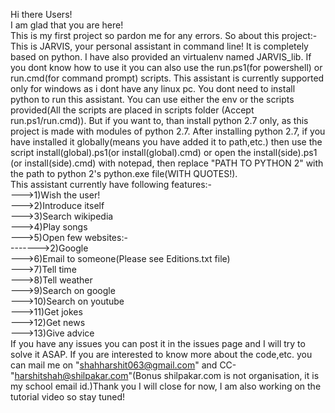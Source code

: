 Hi there Users!<br />
I am glad that you are here!<br />
This is my first project so pardon me for any errors. So about this project:-<br />
This is JARVIS, your personal assistant in command line! It is completely based on python. I have also provided an
virtualenv named JARVIS_lib. If you dont know how to use it you can also use the run.ps1(for powershell) or run.cmd(for command
prompt) scripts. This assistant is currently supported only for windows as i dont have any linux pc. You dont need to install
python to run this assistant. You can use either the env or the scripts provided(All the scripts are placed in scripts folder
(Accept run.ps1/run.cmd)). But if you want to, than install python 2.7 only, as this project is made with modules of python 2.7.
After installing python 2.7, if you have installed it globally(means you have added it to path,etc.) then use the script
install(global).ps1(or install(global).cmd) or open the install(side).ps1 (or install(side).cmd) with notepad, then replace
"PATH TO PYTHON 2" with the path to python 2's python.exe file(WITH QUOTES!).<br />
This assistant currently have following features:-<br />
--->1)Wish the user!<br />
--->2)Introduce itself<br />
--->3)Search wikipedia<br />
--->4)Play songs<br />
--->5)Open few websites:-<br />
------->2)Google<br />
--->6)Email to someone(Please see Editions.txt file)<br />
--->7)Tell time<br />
--->8)Tell weather<br />
--->9)Search on google<br />
--->10)Search on youtube<br />
--->11)Get jokes<br />
--->12)Get news<br />
--->13)Give advice<br />
If you have any issues you can post it in the issues page and I will try to solve it ASAP. If you are interested to know more
about the code,etc. you can mail me on "shahharshit063@gmail.com" and CC-"harshitshah@shilpakar.com"(Bonus shilpakar.com is not
organisation, it is my school email id.)Thank you I will close for now, I am also working on the tutorial video so stay tuned!